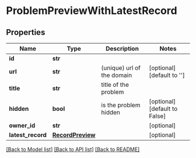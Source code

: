 # ProblemPreviewWithLatestRecord

## Properties
Name | Type | Description | Notes
------------ | ------------- | ------------- | -------------
**id** | **str** |  | 
**url** | **str** | (unique) url of the domain | [optional] [default to '']
**title** | **str** | title of the problem | 
**hidden** | **bool** | is the problem hidden | [optional] [default to False]
**owner_id** | **str** |  | [optional] 
**latest_record** | [**RecordPreview**](RecordPreview.md) |  | [optional] 

[[Back to Model list]](../README.md#documentation-for-models) [[Back to API list]](../README.md#documentation-for-api-endpoints) [[Back to README]](../README.md)

